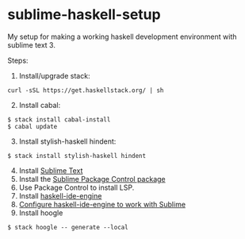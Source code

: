 # sublime-haskell-setup
My setup for making a working haskell development environment with sublime text 3.

Steps:
1. Install/upgrade stack:
```
curl -sSL https://get.haskellstack.org/ | sh
```
2. Install cabal:
```
$ stack install cabal-install
$ cabal update
```
3. Install stylish-haskell hindent:
```
$ stack install stylish-haskell hindent
```
4. Install [Sublime Text](https://www.sublimetext.com/3)
5. Install the [Sublime Package Control package](http://wbond.net/sublime_packages/package_control/installation)
6. Use Package Control to install LSP.
7. Install [haskell-ide-engine](https://github.com/haskell/haskell-ide-engine#installation)
8. [Configure haskell-ide-engine to work with Sublime](https://github.com/haskell/haskell-ide-engine#using-hie-with-sublime-text)
9. Install hoogle
```
$ stack hoogle -- generate --local
```
